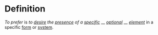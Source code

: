 # Definition

_To prefer_ is _to_ [_desire_](https://github.com/gcassel/Modular-Organization-Terminology/blob/master/terms/goal.md) _the_ [_presence_](https://github.com/gcassel/Modular-Organization-Terminology/blob/master/terms/presence.md) _of a_ [_specific_](https://github.com/gcassel/Modular-Organization-Terminology/blob/master/terms/specific.md) __ [_optional_](https://github.com/gcassel/Modular-Organization-Terminology/blob/master/terms/option.md) __ [_element_](https://github.com/gcassel/Modular-Organization-Terminology/blob/master/terms/element.md) in a specific [form](https://github.com/gcassel/Modular-Organization-Terminology/blob/master/terms/form.md) or [system](https://github.com/gcassel/Modular-Organization-Terminology/blob/master/terms/system.md).
